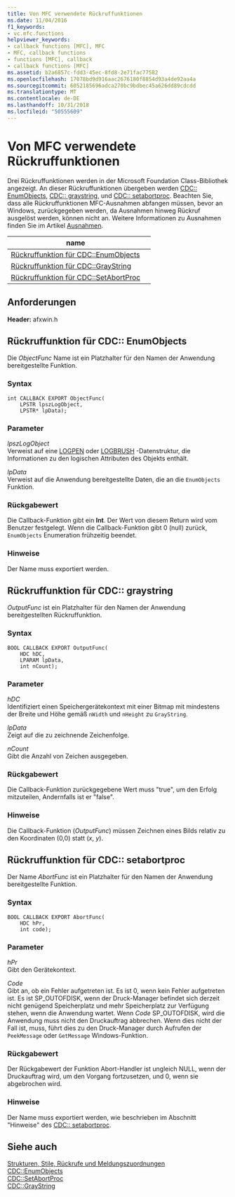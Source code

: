 ```yaml
---
title: Von MFC verwendete Rückruffunktionen
ms.date: 11/04/2016
f1_keywords:
- vc.mfc.functions
helpviewer_keywords:
- callback functions [MFC], MFC
- MFC, callback functions
- functions [MFC], callback
- callback functions [MFC]
ms.assetid: b2a6857c-fdd3-45ec-8fd8-2e71fac77582
ms.openlocfilehash: 17078bd9d916aac2676180f8854d93a4de92aa4a
ms.sourcegitcommit: 6052185696adca270bc9bdbec45a626dd89cdcdd
ms.translationtype: MT
ms.contentlocale: de-DE
ms.lasthandoff: 10/31/2018
ms.locfileid: "50555609"
---
```

# <a name="callback-functions-used-by-mfc"></a>Von MFC verwendete Rückruffunktionen

Drei Rückruffunktionen werden in der Microsoft Foundation Class-Bibliothek angezeigt. An dieser Rückruffunktionen übergeben werden [CDC:: EnumObjects](../../mfc/reference/cdc-class.md#enumobjects), [CDC:: graystring](../../mfc/reference/cdc-class.md#graystring), und [CDC:: setabortproc](../../mfc/reference/cdc-class.md#setabortproc). Beachten Sie, dass alle Rückruffunktionen MFC-Ausnahmen abfangen müssen, bevor an Windows, zurückgegeben werden, da Ausnahmen hinweg Rückruf ausgelöst werden, können nicht an. Weitere Informationen zu Ausnahmen finden Sie im Artikel [Ausnahmen](../../mfc/exception-handling-in-mfc.md).

|name||
|----------|-----------------|
|[Rückruffunktion für CDC::EnumObjects](#enum_objects)||
|[Rückruffunktion für CDC::GrayString](#graystring)||
|[Rückruffunktion für CDC::SetAbortProc](#setabortproc)||

## <a name="requirements"></a>Anforderungen

**Header:** afxwin.h

## <a name="enum_objects"></a> Rückruffunktion für CDC:: EnumObjects

Die *ObjectFunc* Name ist ein Platzhalter für den Namen der Anwendung bereitgestellte Funktion.

### <a name="syntax"></a>Syntax

```
int CALLBACK EXPORT ObjectFunc(
    LPSTR lpszLogObject,
    LPSTR* lpData);
```

### <a name="parameters"></a>Parameter

*lpszLogObject*<br/>
Verweist auf eine [LOGPEN](../../mfc/reference/logpen-structure.md) oder [LOGBRUSH](../../mfc/reference/logbrush-structure.md) -Datenstruktur, die Informationen zu den logischen Attributen des Objekts enthält.

*lpData*<br/>
Verweist auf die Anwendung bereitgestellte Daten, die an die `EnumObjects` Funktion.

### <a name="return-value"></a>Rückgabewert

Die Callback-Funktion gibt ein **Int**. Der Wert von diesem Return wird vom Benutzer festgelegt. Wenn die Callback-Funktion gibt 0 (null) zurück, `EnumObjects` Enumeration frühzeitig beendet.

### <a name="remarks"></a>Hinweise

Der Name muss exportiert werden.

## <a name="graystring"></a>  Rückruffunktion für CDC:: graystring

*OutputFunc* ist ein Platzhalter für den Namen der Anwendung bereitgestellten Rückruffunktion.

### <a name="syntax"></a>Syntax

```
BOOL CALLBACK EXPORT OutputFunc(
    HDC hDC,
    LPARAM lpData,
    int nCount);
```

### <a name="parameters"></a>Parameter

*hDC*<br/>
Identifiziert einen Speichergerätekontext mit einer Bitmap mit mindestens der Breite und Höhe gemäß `nWidth` und `nHeight` zu `GrayString`.

*lpData*<br/>
Zeigt auf die zu zeichnende Zeichenfolge.

*nCount*<br/>
Gibt die Anzahl von Zeichen ausgegeben.

### <a name="return-value"></a>Rückgabewert

Die Callback-Funktion zurückgegebene Wert muss "true", um den Erfolg mitzuteilen, Andernfalls ist er "false".

### <a name="remarks"></a>Hinweise

Die Callback-Funktion (*OutputFunc*) müssen Zeichnen eines Bilds relativ zu den Koordinaten (0,0) statt (*x*, *y*).

## <a name="setabortproc"></a>  Rückruffunktion für CDC:: setabortproc

Der Name *AbortFunc* ist ein Platzhalter für den Namen der Anwendung bereitgestellte Funktion.

### <a name="syntax"></a>Syntax

```
BOOL CALLBACK EXPORT AbortFunc(
    HDC hPr,
    int code);
```

### <a name="parameters"></a>Parameter

*hPr*<br/>
Gibt den Gerätekontext.

*Code*<br/>
Gibt an, ob ein Fehler aufgetreten ist. Es ist 0, wenn kein Fehler aufgetreten ist. Es ist SP_OUTOFDISK, wenn der Druck-Manager befindet sich derzeit nicht genügend Speicherplatz und mehr Speicherplatz zur Verfügung stehen, wenn die Anwendung wartet. Wenn *Code* SP_OUTOFDISK, wird die Anwendung muss nicht den Druckauftrag abbrechen. Wenn dies nicht der Fall ist, muss, führt dies zu den Druck-Manager durch Aufrufen der `PeekMessage` oder `GetMessage` Windows-Funktion.

### <a name="return-value"></a>Rückgabewert

Der Rückgabewert der Funktion Abort-Handler ist ungleich NULL, wenn der Druckauftrag wird, um den Vorgang fortzusetzen, und 0, wenn sie abgebrochen wird.

### <a name="remarks"></a>Hinweise

Der Name muss exportiert werden, wie beschrieben im Abschnitt "Hinweise" des [CDC:: setabortproc](../../mfc/reference/cdc-class.md#setabortproc).

## <a name="see-also"></a>Siehe auch

[Strukturen, Stile, Rückrufe und Meldungszuordnungen](structures-styles-callbacks-and-message-maps.md)<br/>
[CDC::EnumObjects](../../mfc/reference/cdc-class.md#enumobjects)<br/>
[CDC::SetAbortProc](../../mfc/reference/cdc-class.md#setabortproc)<br/>
[CDC::GrayString](../../mfc/reference/cdc-class.md#graystring)

